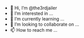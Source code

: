 - 👋 Hi, I’m @the3rdjailer
- 👀 I’m interested in ...
- 🌱 I’m currently learning ...
- 💞️ I’m looking to collaborate on ...
- 📫 How to reach me ...

<!---
the3rdjailer/the3rdjailer is a ✨ special ✨ repository because its `README.md` (this file) appears on your GitHub profile.
You can click the Preview link to take a look at your changes.
--->
